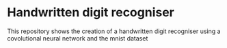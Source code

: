 # Handwritten digit recogniser
This repository shows the creation of a handwritten digit recogniser using a covolutional neural network and the mnist dataset
